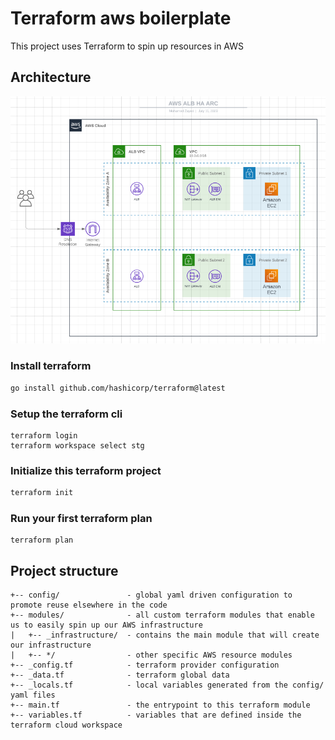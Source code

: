 # Terraform aws boilerplate

This project uses Terraform to spin up resources in AWS

## Architecture
![Architecture](architecture.png)
### Install terraform

```bash
go install github.com/hashicorp/terraform@latest
```

### Setup the terraform cli

```
terraform login
terraform workspace select stg
```

### Initialize this terraform project

```bash
terraform init
```

### Run your first terraform plan

```
terraform plan
```

## Project structure

```
+-- config/               - global yaml driven configuration to promote reuse elsewhere in the code
+-- modules/              - all custom terraform modules that enable us to easily spin up our AWS infrastructure
|   +-- _infrastructure/  - contains the main module that will create our infrastructure
|   +-- */                - other specific AWS resource modules
+-- _config.tf            - terraform provider configuration
+-- _data.tf              - terraform global data
+-- _locals.tf            - local variables generated from the config/ yaml files
+-- main.tf               - the entrypoint to this terraform module
+-- variables.tf          - variables that are defined inside the terraform cloud workspace
```
